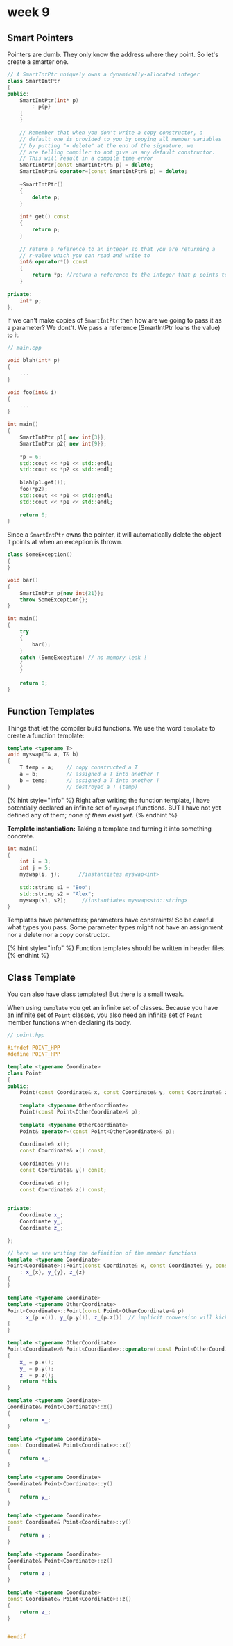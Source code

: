 # week 9

## Smart Pointers 

Pointers are dumb. They only know the address where they point. So let's create a smarter one.

```cpp
// A SmartIntPtr uniquely owns a dynamically-allocated integer
class SmartIntPtr
{
public:
    SmartIntPtr(int* p)
        : p{p}
    {
    }
    
    // Remember that when you don't write a copy constructor, a 
    // default one is provided to you by copying all member variables
    // by putting "= delete" at the end of the signature, we 
    // are telling compiler to not give us any default constructor.
    // This will result in a compile time error
    SmartIntPtr(const SmartIntPtr& p) = delete; 
    SmartIntPtr& operator=(const SmartIntPtr& p) = delete;
    
    ~SmartIntPtr()
    {
        delete p;
    }
    
    int* get() const
    {
        return p;
    }
    
    // return a reference to an integer so that you are returning a
    // r-value which you can read and write to 
    int& operator*() const
    {
        return *p; //return a reference to the integer that p points to
    }
    
private:
    int* p;
};
```

If we can't make copies of `SmartIntPtr` then how are we going to pass it as a parameter? We dont't. We pass a reference \(SmartIntPtr loans the value\) to it.

```cpp
// main.cpp

void blah(int* p)
{
    ...
}

void foo(int& i) 
{
    ...
}

int main()
{
    SmartIntPtr p1{ new int{3}};
    SmartIntPtr p2{ new int{9}};
    
    *p = 6;
    std::cout << *p1 << std::endl;
    std::cout << *p2 << std::endl;
    
    blah(p1.get());
    foo(*p2); 
    std::cout << *p1 << std::endl;
    std::cout << *p1 << std::endl;
    
    return 0;
}
```

Since a `SmartIntPtr` owns the pointer, it will automatically delete the object it points at when an exception is thrown.

```cpp
class SomeException()
{
}

void bar()
{
    SmartIntPtr p{new int{21}};
    throw SomeException{};
}

int main()
{
    try
    {
        bar();
    }
    catch (SomeException) // no memory leak !
    {
    }
    
    return 0;
}
```

## Function Templates

Things that let the compiler build functions. We use the word `template` to create a function template:

```cpp
template <typename T>
void myswap(T& a, T& b)
{
    T temp = a;    // copy constructed a T
    a = b;         // assigned a T into another T
    b = temp;      // assigned a T into another T
}                  // destroyed a T (temp)
```

{% hint style="info" %}
Right after writing the function template, I have potentially declared an infinite set of `myswap()`functions. BUT I have not yet defined any of them; _none of them exist yet_.
{% endhint %}

**Template instantiation:** Taking a template and turning it into something concrete.

```cpp
int main()
{
    int i = 3;
    int j = 5;
    myswap(i, j);      //instantiates myswap<int>
    
    std::string s1 = "Boo";
    std::string s2 = "Alex";
    myswap(s1, s2);     //instantiates myswap<std::string>
}
```

Templates have parameters; parameters have constraints! So be careful what types you pass. Some parameter types might not have an assignment nor a delete nor a copy constructor.

{% hint style="info" %}
Function templates should be written in header files.
{% endhint %}

## Class Template

You can also have class templates! But there is a small tweak. 

When using `template` you get an infinite set of classes. Because you have an infinite set of `Point` classes, you also need an infinite set of `Point` member functions when declaring its body.

```cpp
// point.hpp

#ifndef POINT_HPP
#define POINT_HPP

template <typename Coordinate>
class Point
{
public:
    Point(const Coordinate& x, const Coordinate& y, const Coordinate& z);
    
    template <typename OtherCoordinate>
    Point(const Point<OtherCoordinate>& p);
    
    template <typename OtherCoordinate>
    Point& operator=(const Point<OtherCoordinate>& p);
    
    Coordinate& x();
    const Coordinate& x() const;
    
    Coordinate& y();
    const Coordinate& y() const;
    
    Coordinate& z();
    const Coordinate& z() const;
    

private:
    Coordinate x_;
    Coordinate y_;
    Coordinate z_;

};

// here we are writing the definition of the member functions
template <typename Coordinate>
Point<Coordinate>::Point(const Coordinate& x, const Coordinate& y, const Coordinate& z)
    : x_{x}, y_{y}, z_{z}
{
}

template <typename Coordinate>
template <typename OtherCoordinate>
Point<Coordinate>::Point(const Point<OtherCoordinate>& p)
    : x_(p.x()), y_(p.y()), z_(p.z())  // implicit conversion will kick in
{
}

template <typename OtherCoordinate>
Point<Coordinate>& Point<Coordiante>::operator=(const Point<OtherCoordinate>& p)
{
    x_ = p.x();
    y_ = p.y();
    z_ = p.z();
    return *this
}

template <typename Coordinate>
Coordinate& Point<Coordinate>::x()
{
    return x_;
}

template <typename Coordinate>
const Coordinate& Point<Coordinate>::x()
{
    return x_;
}

template <typename Coordinate>
Coordinate& Point<Coordinate>::y()
{
    return y_;
}

template <typename Coordinate>
const Coordinate& Point<Coordinate>::y()
{
    return y_;
}

template <typename Coordinate>
Coordinate& Point<Coordinate>::z()
{
    return z_;
}

template <typename Coordinate>
const Coordinate& Point<Coordinate>::z()
{
    return z_;
}


#endif
```

